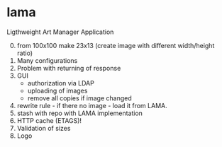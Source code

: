 # lama
Ligthweight Art Manager Application

0) from 100x100 make 23x13 (create image with different width/height ratio)
1) Many configurations
3) Problem with returning of response
4) GUI
    - authorization via LDAP
    - uploading of images
    - remove all copies if image changed 
5) rewrite rule - if there no image - load it from LAMA.
6) stash with repo with LAMA implementation
7) HTTP cache (ETAGS)!
8) Validation of sizes 
9) Logo